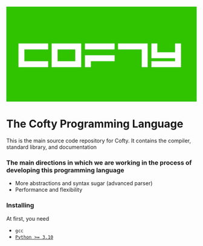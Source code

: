 ![Cofty](cofty_banner.jpg)
# The Cofty Programming Language
This is the main source code repository for Cofty. It contains the compiler, standard library, and documentation

### The main directions in which we are working in the process of developing this programming language
- More abstractions and syntax sugar (advanced parser)
- Performance and flexibility

### Installing
At first, you need
- `gcc`
- [`Python >= 3.10`](https://www.python.org/downloads/)
